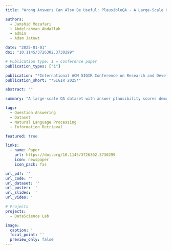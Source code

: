 ```yaml
---
title: "Wrong Answers Can Also Be Useful: PlausibleQA - A Large-Scale QA Dataset with Answer Plausibility Scores"

authors:
  - Jamshid Mozafari
  - Abdelrahman Abdallah
  - admin
  - Adam Jatowt

date: "2025-01-01"
doi: "10.1145/3726302.3730299"

# Publication type: 1 = Conference paper
publication_types: ["1"]

publication: "*International ACM SIGIR Conference on Research and Development in Information Retrieval 2025*"
publication_short: "*SIGIR 2025*"

abstract: ""

summary: "A large-scale QA dataset with answer plausibility scores demonstrating how wrong answers can provide useful information."

tags:
  - Question Answering
  - Dataset
  - Natural Language Processing
  - Information Retrieval

featured: true

links:
  - name: Paper
    url: https://doi.org/10.1145/3726302.3730299
    icon: newspaper
    icon_pack: fas

url_pdf: ''
url_code: ''
url_dataset: ''
url_poster: ''
url_slides: ''
url_video: ''

# Projects
projects:
  - DataScience Lab

image:
  caption: ''
  focal_point: ''
  preview_only: false
---
```

